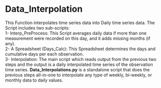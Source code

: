 # Data_Interpolation
This Function interpolates time series data into Daily time series data. The Script includes two sub-scripts:   
1- Interp_PreProcess: This Script averages daily data if more than one measurement were recorded on this day, and it adds missing months (if any).   
2- A Spreadsheet (Days_Calc): This Spreadsheet determines the days and cumulative days per each observation.   
3- Interpolation: The main script which reads output from the previous two steps and the output is a daily interpolated time series of the observation time series. 
**Data_Interpolations.py** is a standalone script that does the previous steps all-in-one to interpolate any type of weekly, bi-weekly, or monthly data to daily values. 

